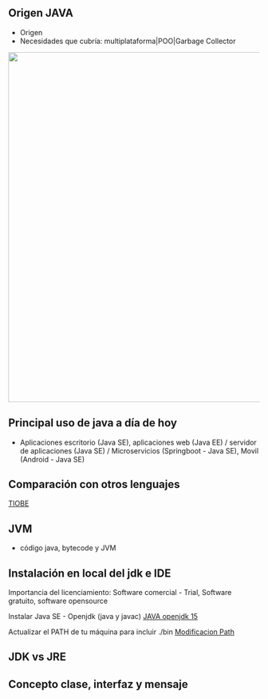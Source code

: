 ## Origen JAVA
- Origen
- Necesidades que cubría: multiplataforma|POO|Garbage Collector
<p align="left">
  <img src="https://cdn.wrytin.com/images/wrytup/r/1024/greenbbq-jz48l38k.jpeg" width="700">
</p>

## Principal uso de java a día de hoy
- Aplicaciones escritorio (Java SE), aplicaciones web (Java EE) / servidor de aplicaciones (Java SE) / Microservicios (Springboot - Java SE), Movil (Android - Java SE)

## Comparación con otros lenguajes
[TIOBE](https://www.tiobe.com/tiobe-index/)

## JVM
- código java, bytecode y JVM

## Instalación en local del jdk e IDE
Importancia del licenciamiento:  Software comercial - Trial, Software gratuito, software opensource

Instalar Java SE - Openjdk (java y javac)
[JAVA openjdk 15](https://jdk.java.net/15/)

Actualizar el PATH de tu máquina para incluir ./bin
[Modificacion Path](https://www.java.com/en/download/help/path.xml)

## JDK vs JRE

## Concepto clase, interfaz y mensaje
